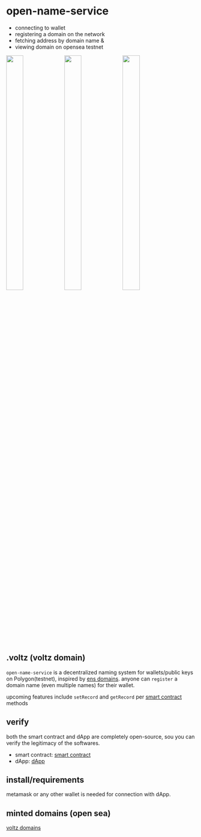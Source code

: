 # open-name-service
- connecting to wallet
- registering a domain on the network 
- fetching address by domain name &
- viewing domain on opensea testnet

<img src=https://user-images.githubusercontent.com/45709308/193669739-5df54392-736d-4d1e-b693-08afc9bf8bc8.gif height=40% width=30%>  <img src=https://user-images.githubusercontent.com/45709308/193669777-163078d4-6f0b-43f6-a94b-6e5ae207972c.gif height=40% width=30%>  <img src=https://user-images.githubusercontent.com/45709308/193669669-8c3f4120-b0d2-42b3-825b-b4657bee88e1.gif height=40% width=30%>
## .voltz (voltz domain)
`open-name-service` is a decentralized naming system for wallets/public keys on Polygon(testnet), inspired by [ens domains](https://ens.domains/).
anyone can `register` a domain name (even multiple names) for their wallet. 

upcoming features include `setRecord` and `getRecord` per [smart contract](https://github.com/viktorvoltz/mynameservice) methods

## verify
both the smart contract and dApp are completely open-source, sou you can verify the legitimacy of the softwares.
- smart contract: [smart contract](https://github.com/viktorvoltz/mynameservice)
- dApp: [dApp](https://github.com/viktorvoltz/open-name-service)

## install/requirements
metamask or any other wallet is needed for connection with dApp.

## minted domains (open sea)
[voltz domains](https://testnets.opensea.io/collection/voltz-domains)

